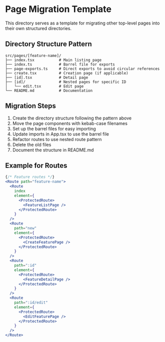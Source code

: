 # Page Migration Template

This directory serves as a template for migrating other top-level pages into their own structured directories.

## Directory Structure Pattern

```
src/pages/[feature-name]/
├── index.tsx           # Main listing page
├── index.ts            # Barrel file for exports
├── page-exports.ts     # Direct exports to avoid circular references
├── create.tsx          # Creation page (if applicable)
├── [id].tsx            # Detail page
├── [id]/               # Nested pages for specific ID
│   └── edit.tsx        # Edit page
└── README.md           # Documentation
```

## Migration Steps

1. Create the directory structure following the pattern above
2. Move the page components with kebab-case filenames
3. Set up the barrel files for easy importing
4. Update imports in App.tsx to use the barrel file
5. Refactor routes to use nested route pattern
6. Delete the old files
7. Document the structure in README.md

## Example for Routes

```jsx
{/* Feature routes */}
<Route path="feature-name">
  <Route 
    index
    element={
      <ProtectedRoute>
        <FeatureListPage />
      </ProtectedRoute>
    } 
  />
  <Route 
    path="new" 
    element={
      <ProtectedRoute>
        <CreateFeaturePage />
      </ProtectedRoute>
    } 
  />
  <Route 
    path=":id" 
    element={
      <ProtectedRoute>
        <FeatureDetailPage />
      </ProtectedRoute>
    } 
  />
  <Route 
    path=":id/edit" 
    element={
      <ProtectedRoute>
        <EditFeaturePage />
      </ProtectedRoute>
    } 
  />
</Route>
``` 